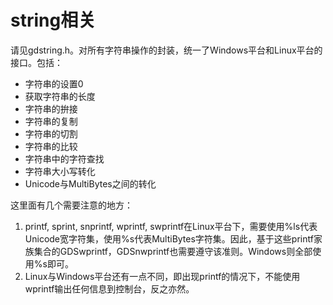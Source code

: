 # string相关

请见gdstring.h。对所有字符串操作的封装，统一了Windows平台和Linux平台的接口。包括：

* 字符串的设置0
* 获取字符串的长度
* 字符串的拚接
* 字符串的复制
* 字符串的切割
* 字符串的比较
* 字符串中的字符查找
* 字符串大小写转化
* Unicode与MultiBytes之间的转化

这里面有几个需要注意的地方：

1. printf, sprint, snprintf, wprintf, swprintf在Linux平台下，需要使用%ls代表Unicode宽字符集，使用%s代表MultiBytes字符集。因此，基于这些printf家族集合的GDSwprintf，GDSnwprintf也需要遵守该准则。Windows则全部使用%s即可。
2. Linux与Windows平台还有一点不同，即出现printf的情况下，不能使用wprintf输出任何信息到控制台，反之亦然。
